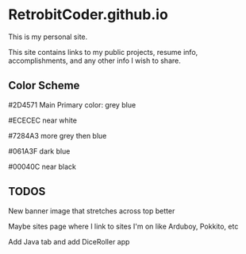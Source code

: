 # RetrobitCoder.github.io
This is my personal site.

This site contains links to my public projects, resume info, accomplishments, and
any other info I wish to share.

## Color Scheme
\#2D4571	Main Primary color: grey blue

\#ECECEC near white

\#7284A3 more grey then blue

\#061A3F dark blue

\#00040C near black

## TODOS
New banner image that stretches across top better

Maybe sites page where I link to sites I'm on like Arduboy, Pokkito, etc

Add Java tab and add DiceRoller app
